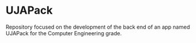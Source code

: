 # UJAPack
Repository focused on the development of the back end of an app named UJAPack for the Computer Engineering grade.
